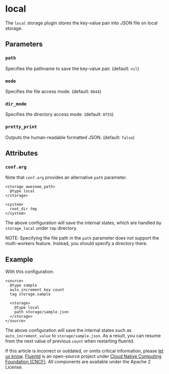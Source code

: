 # local

The `local` storage plugin stores the key-value pair into JSON file on local storage.

## Parameters

### `path`

Specifies the pathname to save the key-value pair. \(default: `nil`\)

### `mode`

Specifies the file access mode. \(default: `0644`\)

### `dir_mode`

Specifies the directory access mode. \(default: `0755`\)

### `pretty_print`

Outputs the human-readable formatted JSON. \(default: `false`\)

## Attributes

### `conf.arg`

Note that `conf.arg` provides an alternative `path` parameter.

```text
<storage awesome_path>
  @type local
</storage>

<system>
  root_dir tmp
</system>
```

The above configuration will save the internal states, which are handled by `storage_local` under `tmp` directory.

NOTE: Specifying the file path in the `path` parameter does not support the multi-workers feature. Instead, you should specify a directory there.

## Example


With this configuration:

```text
<source>
  @type sample
  auto_increment_key count
  tag storage.sample

  <storage>
    @type local
    path storage/sample.json
  </storage>
</source>
```

The above configuration will save the internal states such as `auto_increment_value` to `storage/sample.json`.
As a result, you can resume from the next value of previous `count` when restarting fluentd.


If this article is incorrect or outdated, or omits critical information, please [let us know](https://github.com/fluent/fluentd-docs-gitbook/issues?state=open). [Fluentd](http://www.fluentd.org/) is an open-source project under [Cloud Native Computing Foundation \(CNCF\)](https://cncf.io/). All components are available under the Apache 2 License.

